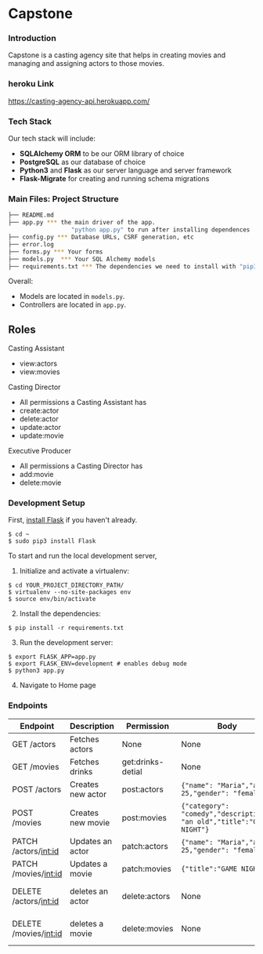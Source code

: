 # Capstone

### Introduction

Capstone is a casting agency site that helps in creating movies and managing and assigning actors to those movies.

### heroku Link

https://casting-agency-api.herokuapp.com/

### Tech Stack

Our tech stack will include:

* **SQLAlchemy ORM** to be our ORM library of choice
* **PostgreSQL** as our database of choice
* **Python3** and **Flask** as our server language and server framework
* **Flask-Migrate** for creating and running schema migrations

### Main Files: Project Structure

  ```sh
  ├── README.md
  ├── app.py *** the main driver of the app. 
                    "python app.py" to run after installing dependences
  ├── config.py *** Database URLs, CSRF generation, etc
  ├── error.log
  ├── forms.py *** Your forms
  ├── models.py  *** Your SQL Alchemy models
  ├── requirements.txt *** The dependencies we need to install with "pip3 install -r requirements.txt"
  ```

Overall:
* Models are located in `models.py`.
* Controllers are located in `app.py`.

## Roles

Casting Assistant
- view:actors
- view:movies

Casting Director
- All permissions a Casting Assistant has
- create:actor
- delete:actor
- update:actor
- update:movie

Executive Producer
- All permissions a Casting Director has
- add:movie
- delete:movie



### Development Setup

First, [install Flask](http://flask.pocoo.org/docs/1.0/installation/#install-flask) if you haven't already.

  ```
  $ cd ~
  $ sudo pip3 install Flask
  ```

To start and run the local development server,

1. Initialize and activate a virtualenv:
  ```
  $ cd YOUR_PROJECT_DIRECTORY_PATH/
  $ virtualenv --no-site-packages env
  $ source env/bin/activate
  ```

2. Install the dependencies:
  ```
  $ pip install -r requirements.txt
  ```

3. Run the development server:
  ```
  $ export FLASK_APP=app.py
  $ export FLASK_ENV=development # enables debug mode
  $ python3 app.py
  ```

4. Navigate to Home page 

### Endpoints

|Endpoint | Description | Permission | Body   | Response|
| ------  | ------      |------      |------  |------   |
|GET /actors| Fetches actors | None | None | list of drinks |
|GET /movies| Fetches drinks |get:drinks-detial | None | list of drinks |
|POST /actors| Creates new actor |post:actors | `{"name": "Maria","age": 25,"gender": "female"}` |actor |
|POST /movies| Creates new movie |post:movies | `{"category": "comedy","description": "an old","title":"GAME NIGHT"}` | movie |
|PATCH /actors/<int:id>| Updates an actor |patch:actors | `{"name": "Maria","age": 25,"gender": "female"}` | actor |
|PATCH /movies/<int:id>| Updates a movie |patch:movies | `{"title":"GAME NIGHT"}` | movie |
|DELETE /actors/<int:id>| deletes an actor |delete:actors |None | name of deleted actor |
|DELETE /movies/<int:id>| deletes a movie |delete:movies |None | title of deleted movie |
